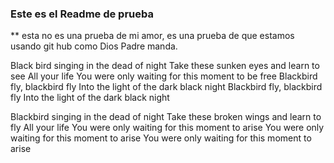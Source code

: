 ### Este es el Readme de prueba

** esta no es una prueba de mi amor, es una prueba de que estamos usando git hub como Dios Padre manda.


Black bird singing in the dead of night
Take these sunken eyes and learn to see
All your life
You were only waiting for this moment to be free
Blackbird fly, blackbird fly
Into the light of the dark black night
Blackbird fly, blackbird fly
Into the light of the dark black night


Blackbird singing in the dead of night
Take these broken wings and learn to fly
All your life
You were only waiting for this moment to arise
You were only waiting for this moment to arise
You were only waiting for this moment to arise


